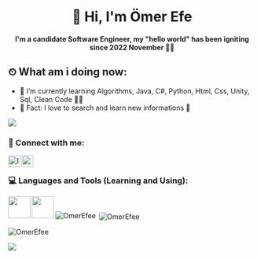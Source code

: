 <h1 align="center">  👋 Hi, I'm Ömer Efe </h1>
<h4 align="center" > I'm a candidate Software Engineer, my "hello world" has been igniting since 2022 November 👨‍🎓 </h2>

## ⏲ What am i doing now:
- 🔭 I’m currently learning Algorithms, Java, C#, Python, Html, Css, Unity, Sql, Clean Code 👩‍💻
- 👋 Fact: I love to search and learn new informations 🚀</h3>
</p>

![](https://komarev.com/ghpvc/?username=your-github-OmerEfee&style=plastic)
### 📩 Connect with me:
[<img align="left" alt="linkedin | LinkedIn" width="24px" src="https://upload.wikimedia.org/wikipedia/commons/8/81/LinkedIn_icon.svg" />][linkedin]
[<img align="left" height="24" width="24" src="https://upload.wikimedia.org/wikipedia/commons/7/7e/Gmail_icon_%282020%29.svg" />][gmail]

<br />
</a>

### 💻 Languages and Tools (Learning and Using): 

[<img align="left" height="45" width="45" src="https://upload.wikimedia.org/wikipedia/tr/2/2e/Java_Logo.svg" />][java]
[<img align="left" height="45" width="45" src="https://upload.wikimedia.org/wikipedia/commons/5/59/Visual_Studio_Icon_2019.svg" />][vstudio]

<br />

<p><img align="left" src="https://github-readme-stats.vercel.app/api/top-langs?username=OmerEfee&show_icons=true&locale=en&layout=compact" alt="OmerEfee" /></p>


<p>&nbsp;<img align="center" src="https://github-readme-stats.vercel.app/api?username=OmerEfee&show_icons=true&locale=en" alt="OmerEfee" /></p>


<p><img align="center" src="https://github-readme-streak-stats.herokuapp.com/?user=OmerEfee&" alt="OmerEfee" /></p>

</a>

![](./profile-3d-contrib/profile-night-rainbow.svg)

<br />

[linkedin]: https://www.linkedin.com/in/%C3%B6mer-efe-peltek-7aab51253/
[gmail]: mailto:oefepeltek@gmail.com
[github]: https://github.com/OmerEfee
[java]: https://www.java.com/en/
[vstudio]: https://visualstudio.microsoft.com/


